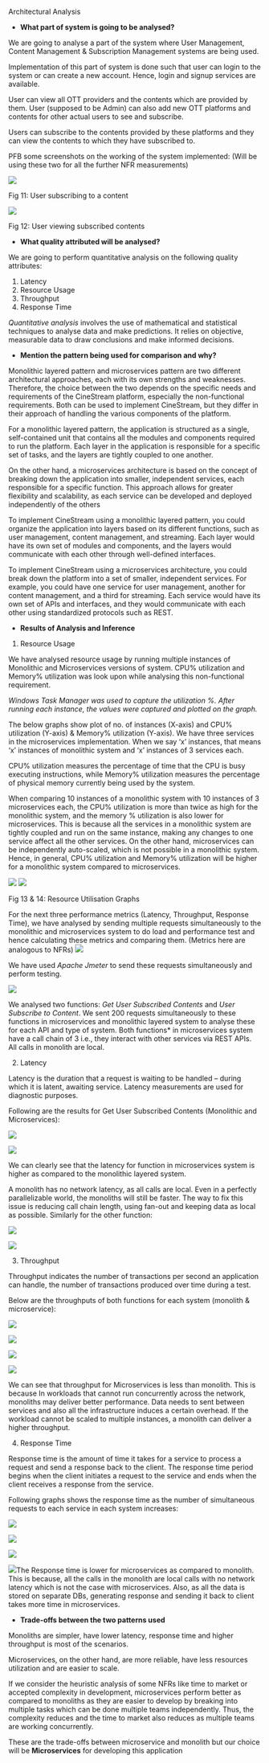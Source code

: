 Architectural Analysis 

- **What part of system is going to be analysed?** 

We are going to analyse a part of the system where  User Management, Content Management & Subscription Management systems are being used. 

Implementation of this part of system is done such that user can login to the system or can create a new account. Hence, login and signup services are available.  

User can view all OTT providers and the contents which are provided by them. User (supposed to be Admin) can also add new OTT platforms and contents for other actual users to see and subscribe.  

Users can subscribe to the contents provided by these platforms and they can view the contents to which they have subscribed to. 

PFB some screenshots on the working of the system implemented: (Will be using these two for all the further NFR measurements) 

![](Aspose.Words.79e867cb-bb70-4e78-a559-5e685008ac8f.001.jpeg)

Fig 11: User subscribing to a content 

![](Aspose.Words.79e867cb-bb70-4e78-a559-5e685008ac8f.002.jpeg)

Fig 12: User viewing subscribed contents 

- **What quality attributed will be analysed?** 

We are going to perform quantitative analysis on the following quality attributes: 

1. Latency 
1. Resource Usage 
1. Throughput 
1. Response Time 

*Quantitative analysis* involves the use of mathematical and statistical techniques to analyse data and make predictions. It relies on objective, measurable data to draw conclusions and make informed decisions.  

- **Mention the pattern being used for comparison and why?** 

Monolithic layered pattern and microservices pattern are two different architectural approaches, each with its own strengths and weaknesses. Therefore, the choice between the two depends on the specific needs and requirements of the CineStream platform, especially the non-functional requirements. Both can be used to implement CineStream, but they differ in their approach of handling the various components of the platform. 

For a monolithic layered pattern, the application is structured as a single, self-contained unit that contains all the modules and components required to run the platform. Each layer in the application is responsible for a specific set of tasks, and the layers are tightly coupled to one another.  

On the other hand, a microservices architecture is based on the concept of breaking down the application into smaller, independent services, each responsible for a specific function. This approach allows for greater flexibility and scalability, as each service can be developed and deployed independently of the others 

To implement CineStream using a monolithic layered pattern, you could organize the application into layers based on its different functions, such as user management, content management, and streaming. Each layer would have its own set of modules and components, and the layers would communicate with each other through well-defined interfaces. 

To implement CineStream using a microservices architecture, you could break down the platform into a set of smaller, independent services. For example, you could have one service for user management, another for content management, and a third for streaming. Each service would have its own set of APIs and interfaces, and they would communicate with each other using standardized protocols such as REST. 

- **Results of Analysis and Inference** 
1. Resource Usage 

We have analysed resource usage by running multiple instances of Monolithic and Microservices versions of system. CPU% utilization and Memory% utilization was look upon while analysing this non-functional requirement.  

*Windows Task Manager was used to capture the utilization %. After running each instance, the values were captured and plotted on the graph.* 

The below graphs show plot of no. of instances (X-axis) and CPU% utilization (Y-axis) & Memory% utilization (Y-axis). We have three services in the microservices implementation. When we say ‘x’ instances, that means ‘x’ instances of monolithic system and ‘x’ instances of 3 services each. 

CPU% utilization measures the percentage of time that the CPU is busy executing instructions, while Memory% utilization measures the percentage of physical memory currently being used by the system. 

When comparing 10 instances of a monolithic system with 10 instances of 3 microservices each, the CPU% utilization is more than twice as high for the monolithic system, and the memory % utilization is also lower for microservices. This is because all the services in a monolithic system are tightly coupled and run on the same instance, making any changes to one service affect all the other services. On the other hand, microservices can be independently auto-scaled, which is not possible in a monolithic system. Hence, in general, CPU% utilization and Memory% utilization will be higher for a monolithic system compared to microservices. 

![](Aspose.Words.79e867cb-bb70-4e78-a559-5e685008ac8f.003.jpeg) ![](Aspose.Words.79e867cb-bb70-4e78-a559-5e685008ac8f.004.jpeg)

Fig 13 & 14: Resource Utilisation Graphs 

For the next three performance metrics (Latency, Throughput, Response Time), we have analysed by sending multiple requests simultaneously to the monolithic and microservices system to do load and performance test and hence calculating these metrics and comparing them. (Metrics here are analogous to NFRs) ![](Aspose.Words.79e867cb-bb70-4e78-a559-5e685008ac8f.005.png)

We have used *Apache Jmeter* to send these requests simultaneously and perform testing. 

![](Aspose.Words.79e867cb-bb70-4e78-a559-5e685008ac8f.006.jpeg)

We analysed two functions: *Get User Subscribed Contents* and *User Subscribe to Content*. We sent 200 requests simultaneously to these functions in microservices and monolithic layered system to analyse these for each API and type of system. Both functions* in microservices system have a call chain of 3 i.e., they interact with other services via REST APIs. All calls in monolith are local. 

2. Latency 

Latency is the duration that a request is waiting to be handled – during which it is latent, awaiting service. Latency measurements are used for diagnostic purposes. 

Following are the results for Get User Subscribed Contents (Monolithic and Microservices): 

![](Aspose.Words.79e867cb-bb70-4e78-a559-5e685008ac8f.007.jpeg)

![](Aspose.Words.79e867cb-bb70-4e78-a559-5e685008ac8f.008.jpeg)

We can clearly see that the latency for function in microservices system is higher as compared to the monolithic layered system. 

A monolith has no network latency, as all calls are local. Even in a perfectly parallelizable world, the monoliths will still be faster. The way to fix this issue is reducing call chain length, using fan-out and keeping data as local as possible. Similarly for the other function: 

![](Aspose.Words.79e867cb-bb70-4e78-a559-5e685008ac8f.010.jpeg)

![](Aspose.Words.79e867cb-bb70-4e78-a559-5e685008ac8f.011.jpeg)

3. Throughput 

Throughput indicates the number of transactions per second an application can handle, the number of transactions produced over time during a test. 

Below are the throughputs of both functions for each system (monolith & microservice): 

![](Aspose.Words.79e867cb-bb70-4e78-a559-5e685008ac8f.012.png)

![](Aspose.Words.79e867cb-bb70-4e78-a559-5e685008ac8f.013.png)

![](Aspose.Words.79e867cb-bb70-4e78-a559-5e685008ac8f.014.png)

![](Aspose.Words.79e867cb-bb70-4e78-a559-5e685008ac8f.015.png)

We can see that throughput for Microservices is less than monolith. This is because In workloads that cannot run concurrently across the network, monoliths may deliver better performance. Data needs to sent between services and also all the infrastructure induces a certain overhead. If the workload cannot be scaled to multiple instances, a monolith can deliver a higher throughput. 

4. Response Time 

Response time is the amount of time it takes for a service to process a request and send a response back to the client. The response time period begins when the client initiates a request to the service and ends when the client receives a response from the service. 

Following graphs shows the response time as the number of simultaneous requests to each service in each system increases: 

![](Aspose.Words.79e867cb-bb70-4e78-a559-5e685008ac8f.017.jpeg)

![](Aspose.Words.79e867cb-bb70-4e78-a559-5e685008ac8f.018.jpeg)

![](Aspose.Words.79e867cb-bb70-4e78-a559-5e685008ac8f.019.jpeg)

![](Aspose.Words.79e867cb-bb70-4e78-a559-5e685008ac8f.020.jpeg)The Response time is lower for microservices as compared to monolith. This is because, all the calls in the monolith are local calls with no network latency which is not the case with microservices. Also, as all the data is stored on separate DBs, generating response and sending it back to client takes more time in microservices.  

- **Trade-offs between the two patterns used** 

Monoliths are simpler, have lower latency, response time and higher throughput is most of the scenarios. 

Microservices, on the other hand, are more reliable, have less resources utilization and are easier to scale. 

If we consider the heuristic analysis of some NFRs like time to market or accepted complexity in development, microservices perform better as compared to monoliths as they are easier to develop by breaking into multiple tasks which can be done multiple teams independently. Thus, the complexity reduces and the time to market also reduces as multiple teams are working concurrently. 

These are the trade-offs between microservice and monolith but our choice will be **Microservices** for developing this application 
